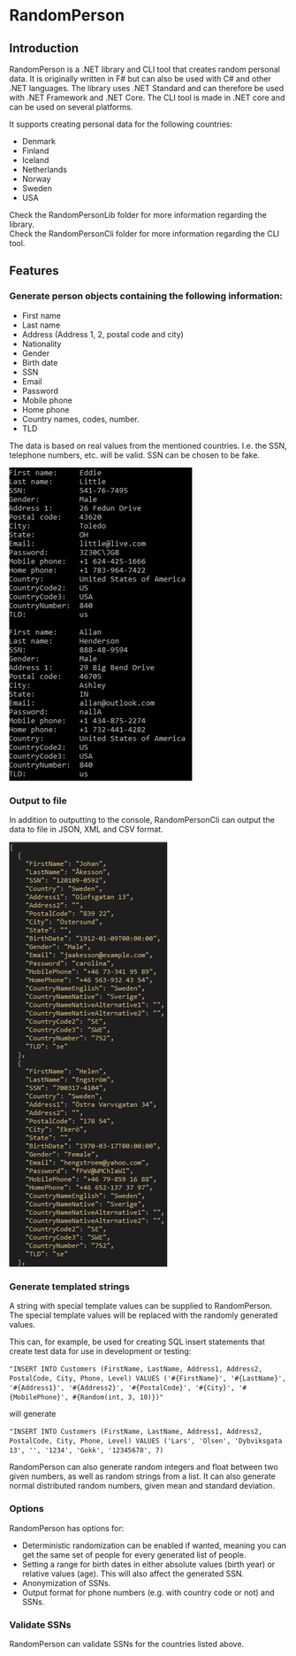 ﻿# RandomPerson

## Introduction

RandomPerson is a .NET library and CLI tool that creates random personal data. It is originally
written in F# but can also be used with C# and other .NET languages. The library uses .NET Standard and can
therefore be used with .NET Framework and .NET Core. The CLI tool is made in .NET core and can be used on
several platforms.

It supports creating personal data for the following countries:

- Denmark
- Finland
- Iceland
- Netherlands
- Norway
- Sweden
- USA

Check the RandomPersonLib folder for more information regarding the library. <br />
Check the RandomPersonCli folder for more information regarding the CLI tool.

## Features

### Generate person objects containing the following information:

* First name
* Last name
* Address (Address 1, 2, postal code and city)
* Nationality
* Gender
* Birth date
* SSN
* Email
* Password
* Mobile phone
* Home phone
* Country names, codes, number.
* TLD

The data is based on real values from the mentioned countries. I.e. the SSN, telephone numbers, etc.
will be valid. SSN can be chosen to be fake.

![List mode for Norwegian](./Assets/Images/list%20mode%20-%20usa.png)

### Output to file

In addition to outputting to the console, RandomPersonCli can output the data to file in JSON, XML and CSV format.

![List mode to file for Swedish](./Assets/Images/list%20mode%20to%20JSON%20-%20swedish.png)

### Generate templated strings

A string with special template values can be supplied to RandomPerson. The special template values will be replaced
with the randomly generated values.

This can, for example, be used for creating SQL insert statements that create test data for use in development
or testing:

`"INSERT INTO Customers (FirstName, LastName, Address1, Address2, PostalCode, City, Phone, Level) VALUES
('#{FirstName}', '#{LastName}', '#{Address1}', '#{Address2}', '#{PostalCode}', '#{City}', '#{MobilePhone}', #{Random(int, 3, 10)})"`

will generate

`"INSERT INTO Customers (FirstName, LastName, Address1, Address2, PostalCode, City, Phone, Level) VALUES
('Lars', 'Olsen', 'Dybviksgata 13', '', '1234', 'Gokk', '12345678', 7)`

RandomPerson can also generate random integers and float between two given numbers, as well as random strings from a
list. It can also generate normal distributed random numbers, given mean and standard deviation.

### Options

RandomPerson has options for:

- Deterministic randomization can be enabled if wanted, meaning you can get the same set of people for every
  generated list of people.
- Setting a range for birth dates in either absolute values (birth year) or relative values (age). This will also affect
  the generated SSN.
- Anonymization of SSNs.
- Output format for phone numbers (e.g. with country code or not) and SSNs.

### Validate SSNs

RandomPerson can validate SSNs for the countries listed above.
